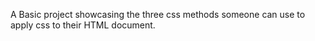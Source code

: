 A Basic project showcasing the three css methods someone can use to apply css to their HTML document.